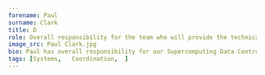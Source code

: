 ```yaml
---
forename: Paul
surname: Clark
title: D
role: Overall responsibility for the team who will provide the technical systems administration for the SP Service
image_src: Paul Clark.jpg
bio: Paul has overall responsibility for our Supercomputing Data Centre, the Advanced Computing Facility (ACF), along with all of the systems and services we run.  Overall responsibility for the team who provide the technical systems administration for the SP service, along with the accommodation services for the hosting of ARCHER2.
tags: [Systems,   Coordination,  ] 
---
```

